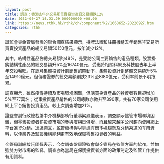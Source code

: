 ```yaml
---
layout: post
title: 調查：香港去年非交易所買賣投資產品交易額跌12%
date: 2022-09-27 18:53:59.000000000 +08:00
link: https://news.rthk.hk/rthk/ch/component/k2/1668652-20220927.htm
categories: rthk
---
```


證監會與金管局發表的聯合調查結果顯示，持牌法團和註冊機構去年銷售非交易所買賣投資產品的總交易額50150億元，按年減少12%。

其中，結構性產品佔總交易額的48%，是受訪公司主要銷售的產品種類。股票掛鈎結構性產品的總交易額升5%至16740億元，受惠於相關科網及科技股去年上半年交投暢旺。在認可集體投資計劃銷售的帶動下，集體投資計劃整體交易額升5%至14910億元。但債務證券的總交易額則跌23%至8180億元，受利率前景不明拖累。

調查顯示，雖然疫情持續及市場環境困難，但購買投資產品的投資者數目卻增加5%至77萬名；從事投資產品銷售的公司總數亦微升至390家。共有70家公司使用網上平台銷售投資產品，較上次調查增加21%。

證監會副行政總裁兼中介機構部執行董事梁鳳儀表示，調查顯示儘管市場環境困難，但零售投資者在投資市場的參與度與日俱增，而且越來越多公司趨向使用網上平台進行分銷。透過調查，監管機構得以掌握有關市場趨勢及分銷渠道的有用資料，以便業界及監管機構能夠更有效地保障零售投資者的利益。

金管局副總裁阮國恒表示，今次調查鞏固證監會與金管局在監管方面的協作，並加強雙方對市場的監督。調查亦為當局在保護投資者方面的政策制定及監管工作提供有用資料。
